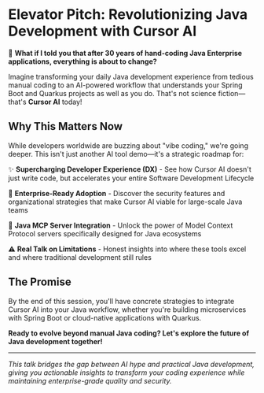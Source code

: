 # Elevator Pitch: Revolutionizing Java Development with Cursor AI

🚀 **What if I told you that after 30 years of hand-coding Java Enterprise applications, everything is about to change?**

Imagine transforming your daily Java development experience from tedious manual coding to an AI-powered workflow that understands your Spring Boot and Quarkus projects as well as you do. That's not science fiction—that's **Cursor AI** today!

## Why This Matters Now

While developers worldwide are buzzing about "vibe coding," we're going deeper. This isn't just another AI tool demo—it's a strategic roadmap for:

✨ **Supercharging Developer Experience (DX)** - See how Cursor AI doesn't just write code, but accelerates your entire Software Development Lifecycle

🏢 **Enterprise-Ready Adoption** - Discover the security features and organizational strategies that make Cursor AI viable for large-scale Java teams

🔧 **Java MCP Server Integration** - Unlock the power of Model Context Protocol servers specifically designed for Java ecosystems

⚠️ **Real Talk on Limitations** - Honest insights into where these tools excel and where traditional development still rules

## The Promise

By the end of this session, you'll have concrete strategies to integrate Cursor AI into your Java workflow, whether you're building microservices with Spring Boot or cloud-native applications with Quarkus.

**Ready to evolve beyond manual Java coding? Let's explore the future of Java development together!**

---

*This talk bridges the gap between AI hype and practical Java development, giving you actionable insights to transform your coding experience while maintaining enterprise-grade quality and security.*
